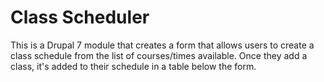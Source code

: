# Class Scheduler
This is a Drupal 7 module that creates a form that allows users to create a class schedule from the list of courses/times available. Once they add a class, it's added to their schedule in a table below the form.
